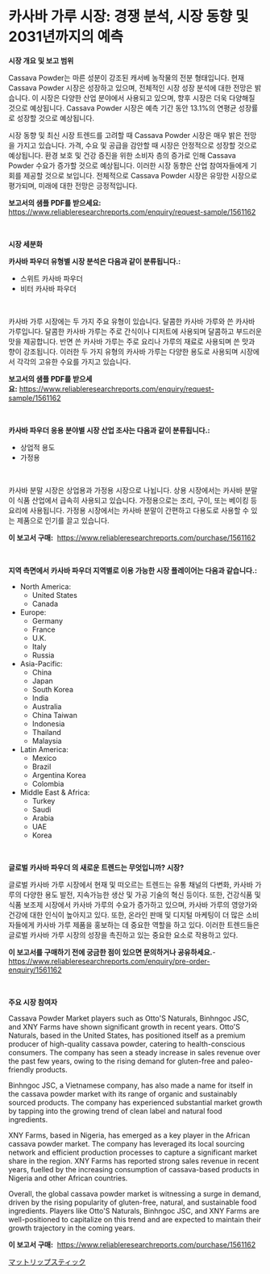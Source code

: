 <p><h1>카사바 가루 시장: 경쟁 분석, 시장 동향 및 2031년까지의 예측</h1></p><p><strong>시장 개요 및 보고 범위</strong></p>
<p><p>Cassava Powder는 마른 성분이 강조된 캐서베 농작물의 전분 형태입니다. 현재 Cassava Powder 시장은 성장하고 있으며, 전체적인 시장 성장 분석에 대한 전망은 밝습니다. 이 시장은 다양한 산업 분야에서 사용되고 있으며, 향후 시장은 더욱 다양해질 것으로 예상됩니다. Cassava Powder 시장은 예측 기간 동안 13.1%의 연평균 성장률로 성장할 것으로 예상됩니다.</p><p>시장 동향 및 최신 시장 트렌드를 고려할 때 Cassava Powder 시장은 매우 밝은 전망을 가지고 있습니다. 가격, 수요 및 공급을 감안할 때 시장은 안정적으로 성장할 것으로 예상됩니다. 환경 보호 및 건강 증진을 위한 소비자 층의 증가로 인해 Cassava Powder 수요가 증가할 것으로 예상됩니다. 이러한 시장 동향은 산업 참여자들에게 기회를 제공할 것으로 보입니다. 전체적으로 Cassava Powder 시장은 유망한 시장으로 평가되며, 미래에 대한 전망은 긍정적입니다.</p></p>
<p><strong>보고서의 샘플 PDF를 받으세요:</strong> <a href="https://www.reliableresearchreports.com/enquiry/request-sample/1561162">https://www.reliableresearchreports.com/enquiry/request-sample/1561162</a></p>
<p>&nbsp;</p>
<p><strong>시장 세분화</strong></p>
<p><strong>카사바 파우더 유형별 시장 분석은 다음과 같이 분류됩니다.:</strong></p>
<p><ul><li>스위트 카사바 파우더</li><li>비터 카사바 파우더</li></ul></p>
<p>&nbsp;</p>
<p><p>카사바 가루 시장에는 두 가지 주요 유형이 있습니다. 달콤한 카사바 가루와 쓴 카사바 가루입니다. 달콤한 카사바 가루는 주로 간식이나 디저트에 사용되며 달콤하고 부드러운 맛을 제공합니다. 반면 쓴 카사바 가루는 주로 요리나 가루의 재료로 사용되며 쓴 맛과 향이 강조됩니다. 이러한 두 가지 유형의 카사바 가루는 다양한 용도로 사용되며 시장에서 각각의 고유한 수요를 가지고 있습니다.</p></p>
<p><strong>보고서의 샘플 PDF를 받으세요:</strong>&nbsp;<a href="https://www.reliableresearchreports.com/enquiry/request-sample/1561162">https://www.reliableresearchreports.com/enquiry/request-sample/1561162</a></p>
<p>&nbsp;</p>
<p><strong> 카사바 파우더 응용 분야별 시장 산업 조사는 다음과 같이 분류됩니다.:</strong></p>
<p><ul><li>상업적 용도</li><li>가정용</li></ul></p>
<p>&nbsp;</p>
<p><p>카사바 분말 시장은 상업용과 가정용 시장으로 나뉩니다. 상용 시장에서는 카사바 분말이 식품 산업에서 급속히 사용되고 있습니다. 가정용으로는 조리, 구이, 또는 베이킹 등 요리에 사용됩니다. 가정용 시장에서는 카사바 분말이 간편하고 다용도로 사용할 수 있는 제품으로 인기를 끌고 있습니다.</p></p>
<p><strong>이 보고서 구매:</strong>&nbsp; <a href="https://www.reliableresearchreports.com/purchase/1561162">https://www.reliableresearchreports.com/purchase/1561162</a></p>
<p>&nbsp;</p>
<p><strong>지역 측면에서 카사바 파우더 지역별로 이용 가능한 시장 플레이어는 다음과 같습니다.:</strong></p>
<p><ul>
    <li>
        North America:
        <ul>
            <li>United States</li>
            <li>Canada</li>
        </ul>
    </li>
    <li>
        Europe:
        <ul>
            <li>Germany</li>
            <li>France</li>
            <li>U.K.</li>
            <li>Italy</li>
            <li>Russia</li>
        </ul>
    </li>
    <li>
        Asia-Pacific:
        <ul>
            <li>China</li>
            <li>Japan</li>
            <li>South Korea</li>
            <li>India</li>
            <li>Australia</li>
            <li>China Taiwan</li>
            <li>Indonesia</li>
            <li>Thailand</li>
            <li>Malaysia</li>
        </ul>
    </li>
    <li>
        Latin America:
        <ul>
            <li>Mexico</li>
            <li>Brazil</li>
            <li>Argentina Korea</li>
            <li>Colombia</li>
        </ul>
    </li>
    <li>
        Middle East & Africa:
        <ul>
            <li>Turkey</li>
            <li>Saudi</li>
            <li>Arabia</li>
            <li>UAE</li>
            <li>Korea</li>
        </ul>
    </li>
    </ul></p>
<p>&nbsp;</p>
<p><strong>글로벌 카사바 파우더 의 새로운 트렌드는 무엇입니까? 시장?</strong></p>
<p><p>글로벌 카사바 가루 시장에서 현재 및 떠오르는 트렌드는 유통 채널의 다변화, 카사바 가루의 다양한 용도 발전, 지속가능한 생산 및 가공 기술의 혁신 등이다. 또한, 건강식품 및 식품 보조제 시장에서 카사바 가루의 수요가 증가하고 있으며, 카사바 가루의 영양가와 건강에 대한 인식이 높아지고 있다. 또한, 온라인 판매 및 디지털 마케팅이 더 많은 소비자들에게 카사바 가루 제품을 홍보하는 데 중요한 역할을 하고 있다. 이러한 트렌드들은 글로벌 카사바 가루 시장의 성장을 촉진하고 있는 중요한 요소로 작용하고 있다.</p></p>
<p><strong>이 보고서를 구매하기 전에 궁금한 점이 있으면 문의하거나 공유하세요.</strong>- <a href="https://www.reliableresearchreports.com/enquiry/pre-order-enquiry/1561162">https://www.reliableresearchreports.com/enquiry/pre-order-enquiry/1561162</a></p>
<p>&nbsp;</p>
<p><strong>주요 시장 참여자</strong></p>
<p><p>Cassava Powder Market players such as Otto'S Naturals, Binhngoc JSC, and XNY Farms have shown significant growth in recent years. Otto'S Naturals, based in the United States, has positioned itself as a premium producer of high-quality cassava powder, catering to health-conscious consumers. The company has seen a steady increase in sales revenue over the past few years, owing to the rising demand for gluten-free and paleo-friendly products.</p><p>Binhngoc JSC, a Vietnamese company, has also made a name for itself in the cassava powder market with its range of organic and sustainably sourced products. The company has experienced substantial market growth by tapping into the growing trend of clean label and natural food ingredients.</p><p>XNY Farms, based in Nigeria, has emerged as a key player in the African cassava powder market. The company has leveraged its local sourcing network and efficient production processes to capture a significant market share in the region. XNY Farms has reported strong sales revenue in recent years, fuelled by the increasing consumption of cassava-based products in Nigeria and other African countries.</p><p>Overall, the global cassava powder market is witnessing a surge in demand, driven by the rising popularity of gluten-free, natural, and sustainable food ingredients. Players like Otto'S Naturals, Binhngoc JSC, and XNY Farms are well-positioned to capitalize on this trend and are expected to maintain their growth trajectory in the coming years.</p></p>
<p><strong>이 보고서 구매:</strong>&nbsp;&nbsp;<a href="https://www.reliableresearchreports.com/purchase/1561162">https://www.reliableresearchreports.com/purchase/1561162</a></p>
<p><p><a href="https://github.com/nemesis2824/Market-Research-Report-List-1/blob/main/70070976610.md">マットリップスティック</a></p></p>
